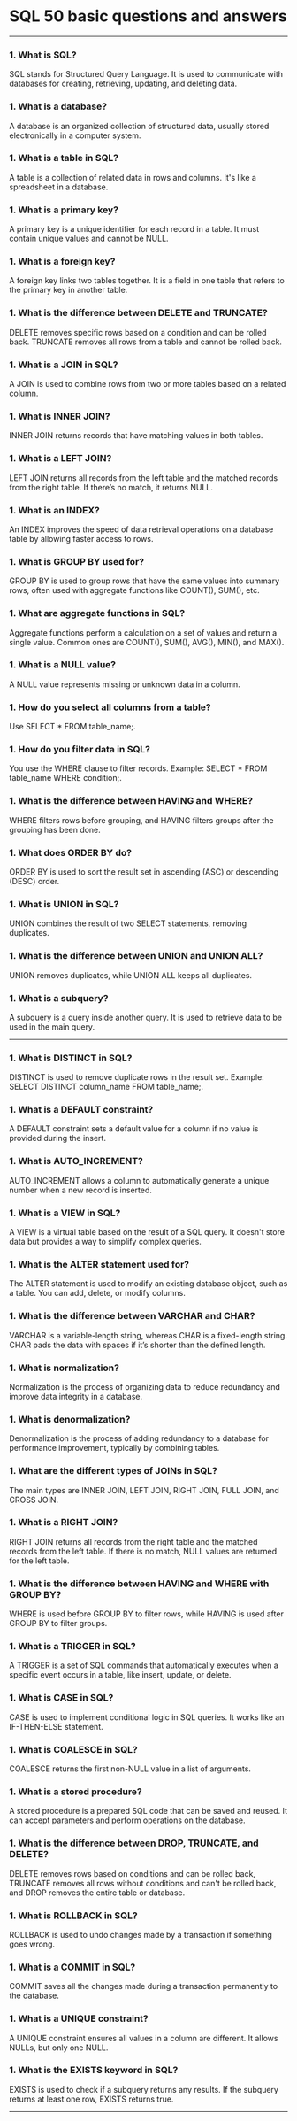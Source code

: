 # SQL 50 basic questions and answers
---

### 1. What is SQL?
SQL stands for Structured Query Language. It is used to communicate with databases for creating, retrieving, updating, and deleting data.

### 1. What is a database?
A database is an organized collection of structured data, usually stored electronically in a computer system.

### 1. What is a table in SQL?
A table is a collection of related data in rows and columns. It's like a spreadsheet in a database.

### 1. What is a primary key?
A primary key is a unique identifier for each record in a table. It must contain unique values and cannot be NULL.

### 1. What is a foreign key?
A foreign key links two tables together. It is a field in one table that refers to the primary key in another table.

### 1. What is the difference between DELETE and TRUNCATE?
DELETE removes specific rows based on a condition and can be rolled back. TRUNCATE removes all rows from a table and cannot be rolled back.

### 1. What is a JOIN in SQL?
A JOIN is used to combine rows from two or more tables based on a related column.

### 1. What is INNER JOIN?
INNER JOIN returns records that have matching values in both tables.

### 1. What is a LEFT JOIN?
LEFT JOIN returns all records from the left table and the matched records from the right table. If there’s no match, it returns NULL.

### 1. What is an INDEX?
An INDEX improves the speed of data retrieval operations on a database table by allowing faster access to rows.

### 1. What is GROUP BY used for?
GROUP BY is used to group rows that have the same values into summary rows, often used with aggregate functions like COUNT(), SUM(), etc.

### 1. What are aggregate functions in SQL?
Aggregate functions perform a calculation on a set of values and return a single value. Common ones are COUNT(), SUM(), AVG(), MIN(), and MAX().

### 1. What is a NULL value?
A NULL value represents missing or unknown data in a column.

### 1. How do you select all columns from a table?
Use SELECT * FROM table_name;.

### 1. How do you filter data in SQL?
You use the WHERE clause to filter records. Example: SELECT * FROM table_name WHERE condition;.

### 1. What is the difference between HAVING and WHERE?
WHERE filters rows before grouping, and HAVING filters groups after the grouping has been done.

### 1. What does ORDER BY do?
ORDER BY is used to sort the result set in ascending (ASC) or descending (DESC) order.

### 1. What is UNION in SQL?
UNION combines the result of two SELECT statements, removing duplicates.

### 1. What is the difference between UNION and UNION ALL?
UNION removes duplicates, while UNION ALL keeps all duplicates.

### 1. What is a subquery?
A subquery is a query inside another query. It is used to retrieve data to be used in the main query.

---

### 1. What is DISTINCT in SQL?
DISTINCT is used to remove duplicate rows in the result set. Example: SELECT DISTINCT column_name FROM table_name;.

### 1. What is a DEFAULT constraint?
A DEFAULT constraint sets a default value for a column if no value is provided during the insert.

### 1. What is AUTO_INCREMENT?
AUTO_INCREMENT allows a column to automatically generate a unique number when a new record is inserted.

### 1. What is a VIEW in SQL?
A VIEW is a virtual table based on the result of a SQL query. It doesn't store data but provides a way to simplify complex queries.

### 1. What is the ALTER statement used for?
The ALTER statement is used to modify an existing database object, such as a table. You can add, delete, or modify columns.

### 1. What is the difference between VARCHAR and CHAR?
VARCHAR is a variable-length string, whereas CHAR is a fixed-length string. CHAR pads the data with spaces if it’s shorter than the defined length.

### 1. What is normalization?
Normalization is the process of organizing data to reduce redundancy and improve data integrity in a database.

### 1. What is denormalization?
Denormalization is the process of adding redundancy to a database for performance improvement, typically by combining tables.

### 1. What are the different types of JOINs in SQL?
The main types are INNER JOIN, LEFT JOIN, RIGHT JOIN, FULL JOIN, and CROSS JOIN.

### 1. What is a RIGHT JOIN?
RIGHT JOIN returns all records from the right table and the matched records from the left table. If there is no match, NULL values are returned for the left table.

### 1. What is the difference between HAVING and WHERE with GROUP BY?
WHERE is used before GROUP BY to filter rows, while HAVING is used after GROUP BY to filter groups.

### 1. What is a TRIGGER in SQL?
A TRIGGER is a set of SQL commands that automatically executes when a specific event occurs in a table, like insert, update, or delete.

### 1. What is CASE in SQL?
CASE is used to implement conditional logic in SQL queries. It works like an IF-THEN-ELSE statement.

### 1. What is COALESCE in SQL?
COALESCE returns the first non-NULL value in a list of arguments.

### 1. What is a stored procedure?
A stored procedure is a prepared SQL code that can be saved and reused. It can accept parameters and perform operations on the database.

### 1. What is the difference between DROP, TRUNCATE, and DELETE?
DELETE removes rows based on conditions and can be rolled back, TRUNCATE removes all rows without conditions and can't be rolled back, and DROP removes the entire table or database.

### 1. What is ROLLBACK in SQL?
ROLLBACK is used to undo changes made by a transaction if something goes wrong.

### 1. What is a COMMIT in SQL?
COMMIT saves all the changes made during a transaction permanently to the database.

### 1. What is a UNIQUE constraint?
A UNIQUE constraint ensures all values in a column are different. It allows NULLs, but only one NULL.

### 1. What is the EXISTS keyword in SQL?
EXISTS is used to check if a subquery returns any results. If the subquery returns at least one row, EXISTS returns true.

---
